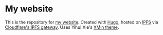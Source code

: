 # My website

This is the repository for [my website](https://www.brhiggins.com/). Created with
[Hugo](https://gohugo.io/), hosted on [IPFS](https://ipfs.io/) via [Cloudflare's IPFS
gateway](https://developers.cloudflare.com/distributed-web/ipfs-gateway).
Uses Yihui Xie's [XMin theme](https://github.com/yihui/hugo-xmin).
